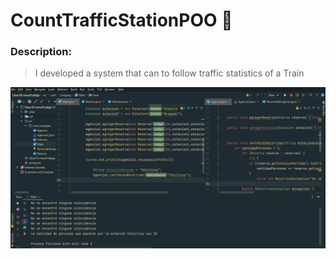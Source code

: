 # CountTrafficStationPOO :station:

### Description:

>I developed a system that can to follow traffic statistics of a Train

![imagenes](https://github.com/celfiew/CountTrafficStationPOO/blob/main/src/com/company/RunStation.png)
